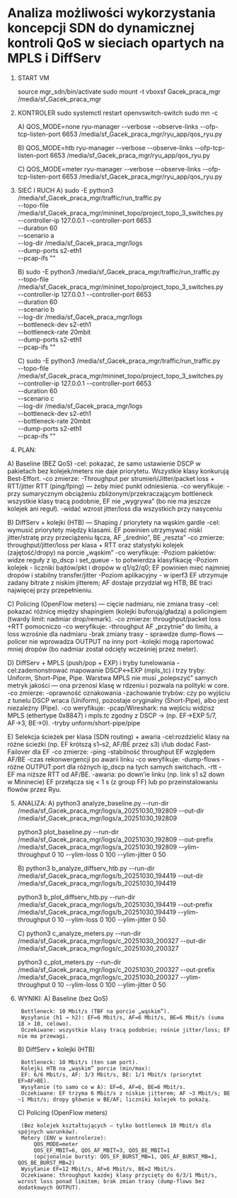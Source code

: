 # Analiza możliwości wykorzystania koncepcji SDN do dynamicznej kontroli QoS w sieciach opartych na MPLS i DiffServ

1. START VM

	source mgr_sdn/bin/activate
	sudo mount -t vboxsf Gacek_praca_mgr /media/sf_Gacek_praca_mgr

2. KONTROLER
	sudo systemctl restart openvswitch-switch
	sudo mn -c

	A) 
	QOS_MODE=none ryu-manager --verbose --observe-links --ofp-tcp-listen-port 6653 /media/sf_Gacek_praca_mgr/ryu_app/qos_ryu.py

	B)
	QOS_MODE=htb ryu-manager --verbose --observe-links --ofp-tcp-listen-port 6653 /media/sf_Gacek_praca_mgr/ryu_app/qos_ryu.py
	
	C)
	QOS_MODE=meter ryu-manager --verbose --observe-links --ofp-tcp-listen-port 6653 /media/sf_Gacek_praca_mgr/ryu_app/qos_ryu.py

3. SIEĆ I RUCH
	A)
	sudo -E python3 /media/sf_Gacek_praca_mgr/traffic/run_traffic.py \
	  --topo-file /media/sf_Gacek_praca_mgr/mininet_topo/project_topo_3_switches.py \
	  --controller-ip 127.0.0.1 --controller-port 6653 \
	  --duration 60 \
	  --scenario a \
	  --log-dir /media/sf_Gacek_praca_mgr/logs \
	  --dump-ports s2-eth1 \
	  --pcap-ifs ""
  
	B)
	sudo -E python3 /media/sf_Gacek_praca_mgr/traffic/run_traffic.py \
	  --topo-file /media/sf_Gacek_praca_mgr/mininet_topo/project_topo_3_switches.py \
	  --controller-ip 127.0.0.1 --controller-port 6653 \
	  --duration 60 \
	  --scenario b \
	  --log-dir /media/sf_Gacek_praca_mgr/logs \
	  --bottleneck-dev s2-eth1 \
	  --bottleneck-rate 20mbit \
	  --dump-ports s2-eth1 \
	  --pcap-ifs ""
	  
	C)
	sudo -E python3 /media/sf_Gacek_praca_mgr/traffic/run_traffic.py \
	  --topo-file /media/sf_Gacek_praca_mgr/mininet_topo/project_topo_3_switches.py \
	  --controller-ip 127.0.0.1 --controller-port 6653 \
	  --duration 60 \
	  --scenario c \
	  --log-dir /media/sf_Gacek_praca_mgr/logs \
	  --bottleneck-dev s2-eth1 \
	  --bottleneck-rate 20mbit \
	  --dump-ports s2-eth1 \
	  --pcap-ifs ""

4. PLAN:

A) Baseline (BEZ QoS)
    -cel: pokazać, że samo ustawienie DSCP w pakietach bez kolejek/meters nie daje priorytetu. Wszystkie klasy konkurują Best-Effort.
    -co zmierze:
        -Throughput per strumień/Jitter/packet loss + RTT/jitter RTT (ping/fping) — żeby mieć punkt odniesienia.
    -co weryfikuje:
        -przy sumarycznym obciążeniu zbliżonym/przekraczającym bottleneck wszystkie klasy tracą podobnie, EF nie „wygrywa” (bo nie ma jeszcze kolejek ani reguł).
        -widać wzrost jitter/loss dla wszystkich przy nasyceniu

B) DiffServ + kolejki (HTB) — Shaping / priorytety na wąskim gardle
    -cel: wymusić priorytety między klasami. EF powinien utrzymywać niski jitter/stratę przy przeciążeniu łącza, AF „średnio”, BE „reszta”
    -co zmierze: throughput/jitter/loss per klasa + RTT oraz statystyki kolejek (zajętość/dropy) na porcie „wąskim”
    -co weryfikuje:
        -Poziom pakietów: widze reguły z ip_dscp i set_queue - to potwierdza klasyfikację
        -Poziom kolejek - liczniki bajtów/pkt i dropów w q1/q2/q0; EF powinien mieć najmniej dropów i stabilny transfer/jitter
        -Poziom aplikacyjny - w iperf3 EF utrzymuje zadany bitrate z niskim jitterem; AF dostaje przydział wg HTB, BE traci najwięcej przy przepełnieniu.

C) Policing (OpenFlow meters) — cięcie nadmiaru, nie zmiana trasy
    -cel: pokazać różnicę między shapingiem (kolejki buforują/gładzą) a policingiem (twardy limit: nadmiar drop/remark).
    -co zmierze: throughput/packet loss +RTT pomocniczo
    -co weryfikuje:
        -throughput AF „przytnie” do limitu, a loss wzrośnie dla nadmiaru
        -brak zmiany trasy - sprawdze dump-flows — policer nie wprowadza OUTPUT na inny port
        -kolejki mogą raportować mniej dropów (bo nadmiar został odcięty wcześniej przez meter).

D) DiffServ + MPLS (push/pop + EXP) i tryby tunelowania
    -cel:zademonstrować mapowanie DSCP↔EXP (mpls_tc) i trzy tryby: Uniform, Short-Pipe, Pipe. Warstwa MPLS nie musi „polepszyć” samych metryk jakości — ona przenosi klasę w rdzeniu i pozwala na polityki w core.
    -co zmierze:
        -oprawność oznakowania
        -zachowanie trybów: czy po wyjściu z tunelu DSCP wraca (Uniform), pozostaje oryginalny (Short-Pipe), albo jest niezależny (Pipe).
    -co weryfikuje:
        -pcap/Wireshark: na wejściu widzisz MPLS (ethertype 0x8847) i mpls.tc zgodny z DSCP → (np. EF→EXP 5/7, AF→3, BE→0).
        -tryby unform/short-pipe/pipe

E) Selekcja ścieżek per klasa (SDN routing) + awaria
    -cel:rozdzielić klasy na różne ścieżki (np. EF krótszą s1–s2, AF/BE przez s3) i/lub dodać Fast-Failover dla EF
    -co zmierze:
        -ping 
        -stabilność throughput EF względem AF/BE
        -czas rekonwergencji po awarii linku
    -co weryfikuje:
        -dump-flows - różne OUTPUT:port dla różnych ip_dscp na tych samych switchach.
        -rtt -  EF ma niższe RTT od AF/BE.
        -awaria: po down’ie linku (np. link s1 s2 down w Mininecie) EF przełącza się < 1 s (z group FF) lub po przeinstalowaniu flowów przez Ryu.

5. ANALIZA:
	A) 
	python3 analyze_baseline.py   --run-dir /media/sf_Gacek_praca_mgr/logs/a_20251030_192809   --out-dir /media/sf_Gacek_praca_mgr/logs/a_20251030_192809

	python3 plot_baseline.py   --run-dir /media/sf_Gacek_praca_mgr/logs/a_20251030_192809   --out-prefix /media/sf_Gacek_praca_mgr/logs/a_20251030_192809 --ylim-throughput 0 10 --ylim-loss 0 100 --ylim-jitter 0 50

	B)
	python3 b_analyze_diffserv_htb.py   --run-dir /media/sf_Gacek_praca_mgr/logs/b_20251030_194419 --out-dir /media/sf_Gacek_praca_mgr/logs/b_20251030_194419

	python3 b_plot_diffserv_htb.py --run-dir /media/sf_Gacek_praca_mgr/logs/b_20251030_194419 --out-prefix /media/sf_Gacek_praca_mgr/logs/b_20251030_194419 --ylim-throughput 0 10 --ylim-loss 0 100 --ylim-jitter 0 50
	
	C)
    python3 c_analyze_meters.py --run-dir /media/sf_Gacek_praca_mgr/logs/c_20251030_200327 --out-dir /media/sf_Gacek_praca_mgr/logs/c_20251030_200327

    python3 c_plot_meters.py --run-dir /media/sf_Gacek_praca_mgr/logs/c_20251030_200327 --out-prefix /media/sf_Gacek_praca_mgr/logs/c_20251030_200327  --ylim-throughput 0 10 --ylim-loss 0 100 --ylim-jitter 0 50

6. WYNIKI:
	A) Baseline (bez QoS)

		Bottleneck: 10 Mbit/s (TBF na porcie „wąskim”).
		Wysyłanie (h1 → h2): EF=6 Mbit/s, AF=6 Mbit/s, BE=6 Mbit/s (suma 18 > 10, celowo).
		Oczekiwane: wszystkie klasy tracą podobnie; rośnie jitter/loss; EF nie ma przewagi.

	B) DiffServ + kolejki (HTB)

		Bottleneck: 10 Mbit/s (ten sam port).
		Kolejki HTB na „wąskim” porcie (min/max):
		EF: 6/6 Mbit/s, AF: 3/3 Mbit/s, BE: 1/1 Mbit/s (priorytet EF>AF>BE).
		Wysyłanie (to samo co w A): EF=6, AF=6, BE=6 Mbit/s.
		Oczekiwane: EF trzyma 6 Mbit/s z niskim jitterem; AF ~3 Mbit/s; BE ~1 Mbit/s; dropy głównie w BE/AF; liczniki kolejek to pokażą.

	C) Policing (OpenFlow meters)
	
		(Bez kolejek kształtujących – tylko bottleneck 10 Mbit/s dla spójnych warunków).
		Metery (ENV w kontrolerze):
			QOS_MODE=meter
			QOS_EF_MBIT=6, QOS_AF_MBIT=3, QOS_BE_MBIT=1
			(opcjonalnie bursty: QOS_EF_BURST_MB=1, QOS_AF_BURST_MB=1, QOS_BE_BURST_MB=2)
		Wysyłanie EF=12 Mbit/s, AF=6 Mbit/s, BE=2 Mbit/s.
		Oczekiwane: throughput każdej klasy przycięty do 6/3/1 Mbit/s, wzrost loss ponad limitem; brak zmian trasy (dump-flows bez dodatkowych OUTPUT).

